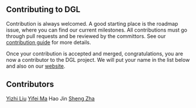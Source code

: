 ## Contributing to DGL

Contribution is always welcomed. A good starting place is the roadmap issue, where
you can find our current milestones. All contributions must go through pull requests
and be reviewed by the committors. See our [contribution guide](https://docs.dgl.ai/contribute.html) for more details.

Once your contribution is accepted and merged, congratulations, you are now a contributor to the DGL project.
We will put your name in the list below and also on our [website](https://www.dgl.ai/ack).

Contributors
------------
[Yizhi Liu](https://github.com/yzhliu)
[Yifei Ma](https://github.com/yifeim)
Hao Jin
[Sheng Zha](https://github.com/szha)
